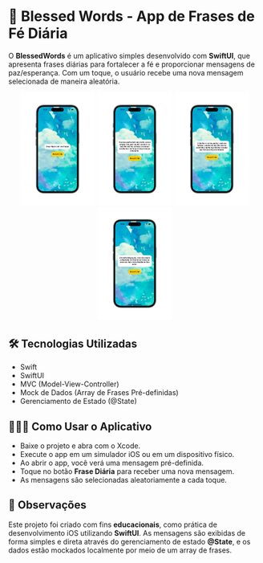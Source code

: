 # 📱 Blessed Words - App de Frases de Fé Diária

O **BlessedWords** é um aplicativo simples desenvolvido com **SwiftUI**, que apresenta frases diárias para fortalecer a fé e proporcionar mensagens de paz/esperança. Com um toque, o usuário recebe uma nova mensagem selecionada de maneira aleatória.

<p align="center">
  <img src="Assets/Tela_Home.png" width="150"/>
  <img src="Assets/Tela_Frase_01.png" width="150"/>
  <img src="Assets/Tela_Frase_02.png" width="150"/>
  <img src="Assets/Tela_Frase_03.png" width="150"/>
</p>

## 🛠 Tecnologias Utilizadas

- Swift  
- SwiftUI  
- MVC (Model-View-Controller) 
- Mock de Dados (Array de Frases Pré-definidas)
- Gerenciamento de Estado (@State)

## 👨🏻‍💻 Como Usar o Aplicativo

- Baixe o projeto e abra com o Xcode.
- Execute o app em um simulador iOS ou em um dispositivo físico.
- Ao abrir o app, você verá uma mensagem pré-definida.
- Toque no botão **Frase Diária** para receber uma nova mensagem.
- As mensagens são selecionadas aleatoriamente a cada toque.

## 📌 Observações

Este projeto foi criado com fins **educacionais**, como prática de desenvolvimento iOS utilizando **SwiftUI**. As mensagens são exibidas de forma simples e direta através do gerenciamento de estado **@State**, e os dados estão mockados localmente por meio de um array de frases.

